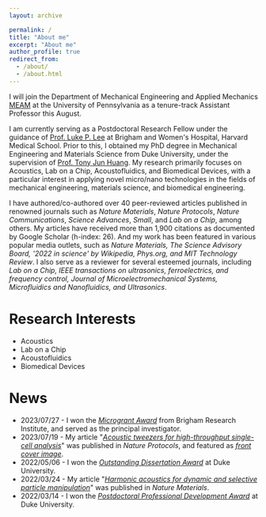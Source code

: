 ```yaml
---
layout: archive

permalink: /
title: "About me"
excerpt: "About me"
author_profile: true
redirect_from: 
  - /about/
  - /about.html
---
```


I will join the Department of Mechanical Engineering and Applied Mechanics [MEAM](https://www.me.upenn.edu/) at the University of Pennsylvania as a tenure-track Assistant Professor this August. 

I am currently serving as a Postdoctoral Research Fellow under the guidance of [Prof. Luke P. Lee](https://connects.catalyst.harvard.edu/Profiles/display/Person/165825) at Brigham and Women's Hospital, Harvard Medical School. Prior to this, I obtained my PhD degree in Mechanical Engineering and Materials Science from Duke University, under the supervision of [Prof. Tony Jun Huang](https://acoustofluidics.pratt.duke.edu/people/tony-jun-huang). My research primarily focuses on Acoustics, Lab on a Chip, Acoustofluidics, and Biomedical Devices, with a particular interest in applying novel micro/nano technologies in the fields of mechanical engineering, materials science, and biomedical engineering. 

I have authored/co-authored over 40 peer-reviewed articles published in renowned journals such as _Nature Materials_, _Nature Protocols_, _Nature Communications_, _Science Advances_, _Small_, and _Lab on a Chip_, among others. My articles have received more than 1,900 citations as documented by Google Scholar (h-index: 26). And my work has been featured in various popular media outlets, such as _Nature Materials, The Science Advisory Board, '2022 in science' by Wikipedia, Phys.org, and MIT Technology Review_. I also serve as a reviewer for several esteemed journals, including _Lab on a Chip, IEEE transactions on ultrasonics, ferroelectrics, and frequency control, Journal of Microelectromechanical Systems, Microfluidics and Nanofluidics, and Ultrasonics_. 

Research Interests
======
* Acoustics
* Lab on a Chip
* Acoustofluidics 
* Biomedical Devices

News
======
* 2023/07/27 - I won the [_Microgrant Award_](http://www.bwhresearch.org/microgrants/) from Brigham Research Institute, and served as the principal investigator. 
* 2023/07/19 - My article "[_Acoustic tweezers for high-throughput single-cell analysis_](https://www.nature.com/articles/s41596-023-00844-5)" was published in _Nature Protocols_, and featured as [_front cover image_](https://www.nature.com/nprot/volumes/18/issues/8). 
* 2022/05/06 - I won the [_Outstanding Dissertation Award_](https://pratt.duke.edu/about/news/duke-engineering-celebrates-class-2022) at Duke University. 
* 2022/03/24 - My article "[_Harmonic acoustics for dynamic and selective particle manipulation_](https://www.nature.com/articles/s41563-022-01210-8)" was published in _Nature Materials_. 
* 2022/03/14 - I won the [_Postdoctoral Professional Development Award_](https://postdoc.duke.edu/2022-duke-postdoctoral-professional-development-award-winners) at Duke University. 
